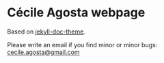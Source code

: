 # Cécile Agosta webpage
Based on [jekyll-doc-theme](https://aksakalli.github.io/jekyll-doc-theme/).

Please write an email if you find minor or minor bugs: cecile.agosta@gmail.com
